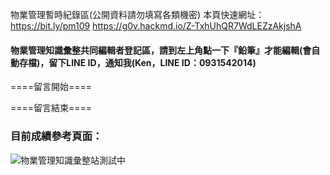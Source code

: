 物業管理暫時紀錄區(公開資料請勿填寫各類機密)
本頁快速網址：https://bit.ly/pm109
https://g0v.hackmd.io/Z-TxhUhQR7WdLEZzAkjshA

####  物業管理知識彙整共同編輯者登記區，請到左上角點一下『鉛筆』才能編輯(會自動存檔)，留下LINE ID，通知我(Ken，LINE ID：0931542014)
====留言開始====

====留言結束====

### 目前成績參考頁面：
![物業管理知識彙整站測試中](https://i.imgur.com/HfaC7SS.png)